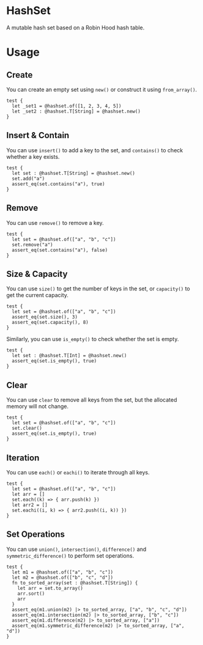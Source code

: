 # HashSet

A mutable hash set based on a Robin Hood hash table.

# Usage

## Create

You can create an empty set using `new()` or construct it using `from_array()`.

```moonbit
test {
  let _set1 = @hashset.of([1, 2, 3, 4, 5])
  let _set2 : @hashset.T[String] = @hashset.new()
}
```

## Insert & Contain

You can use `insert()` to add a key to the set, and `contains()` to check whether a key exists.

```moonbit
test {
  let set : @hashset.T[String] = @hashset.new()
  set.add("a")
  assert_eq(set.contains("a"), true)
}
```

## Remove

You can use `remove()` to remove a key.

```moonbit
test {
  let set = @hashset.of(["a", "b", "c"])
  set.remove("a")
  assert_eq(set.contains("a"), false)
}
```

## Size & Capacity

You can use `size()` to get the number of keys in the set, or `capacity()` to get the current capacity.

```moonbit
test {
  let set = @hashset.of(["a", "b", "c"])
  assert_eq(set.size(), 3)
  assert_eq(set.capacity(), 8)
}
```

Similarly, you can use `is_empty()` to check whether the set is empty.

```moonbit
test {
  let set : @hashset.T[Int] = @hashset.new()
  assert_eq(set.is_empty(), true)
}
```

## Clear

You can use `clear` to remove all keys from the set, but the allocated memory will not change.

```moonbit
test {
  let set = @hashset.of(["a", "b", "c"])
  set.clear()
  assert_eq(set.is_empty(), true)
}
```

## Iteration

You can use `each()` or `eachi()` to iterate through all keys.

```moonbit
test {
  let set = @hashset.of(["a", "b", "c"])
  let arr = []
  set.each((k) => { arr.push(k) })
  let arr2 = []
  set.eachi((i, k) => { arr2.push((i, k)) })
}
```

## Set Operations

You can use `union()`, `intersection()`, `difference()` and `symmetric_difference()` to perform set operations.

```moonbit
test {
  let m1 = @hashset.of(["a", "b", "c"])
  let m2 = @hashset.of(["b", "c", "d"])
  fn to_sorted_array(set : @hashset.T[String]) {
    let arr = set.to_array()
    arr.sort()
    arr
  }
  assert_eq(m1.union(m2) |> to_sorted_array, ["a", "b", "c", "d"])
  assert_eq(m1.intersection(m2) |> to_sorted_array, ["b", "c"])
  assert_eq(m1.difference(m2) |> to_sorted_array, ["a"])
  assert_eq(m1.symmetric_difference(m2) |> to_sorted_array, ["a", "d"])
}
```

